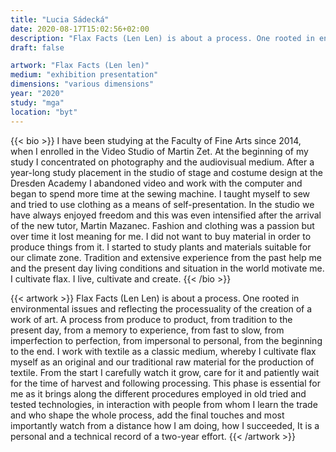 ```yaml
---
title: "Lucia Sádecká"
date: 2020-08-17T15:02:56+02:00
description: "Flax Facts (Len Len) is about a process. One rooted in environmental issues and reflecting the processuality of the creation of a work of art."
draft: false

artwork: "Flax Facts (Len len)"
medium: "exhibition presentation"
dimensions: "various dimensions"
year: "2020"
study: "mga"
location: "byt"
---
```


{{< bio >}}
I have been studying at the Faculty of Fine Arts since 2014, when I enrolled in the Video Studio of Martin Zet. At the beginning of my study I concentrated on photography and the audiovisual medium. After a year-long study placement in the studio of stage and costume design at the Dresden Academy I abandoned video and work with the computer and began to spend more time at the sewing machine. I taught myself to sew and tried to use clothing as a means of self-presentation. In the studio we have always enjoyed freedom and this was even intensified after the arrival of the new tutor, Martin Mazanec. Fashion and clothing was a passion but over time it lost meaning for me. I did not want to buy material in order to produce things from it. I started to study plants and materials suitable for our climate zone. Tradition and extensive experience from the past help me and the present day living conditions and situation in the world motivate me. I cultivate flax. I live, cultivate and create. 
{{< /bio >}}


{{< artwork >}}
Flax Facts (Len Len) is about a process. One rooted in environmental issues and reflecting the processuality of the creation of a work of art. A process from produce to product, from tradition to the present day, from a memory to experience, from fast to slow, from imperfection to perfection, from impersonal to personal, from the beginning to the end. I work with textile as a classic medium, whereby I cultivate flax myself as an original and our traditional raw material for the production of textile. From the start I carefully watch it grow, care for it and patiently wait for the time of harvest and following processing. This phase is essential for me as it brings along the different procedures employed in old tried and tested technologies, in interaction with people from whom I learn the trade and who shape the whole process, add the final touches and most importantly watch from a distance how I am doing, how I succeeded, It is a personal and a technical record of a two-year effort.
{{< /artwork >}}
